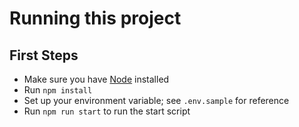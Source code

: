 # Running this project

## First Steps

- Make sure you have [Node](https://nodejs.org/en/download) installed
- Run `npm install`
- Set up your environment variable; see `.env.sample` for reference
- Run `npm run start` to run the start script
